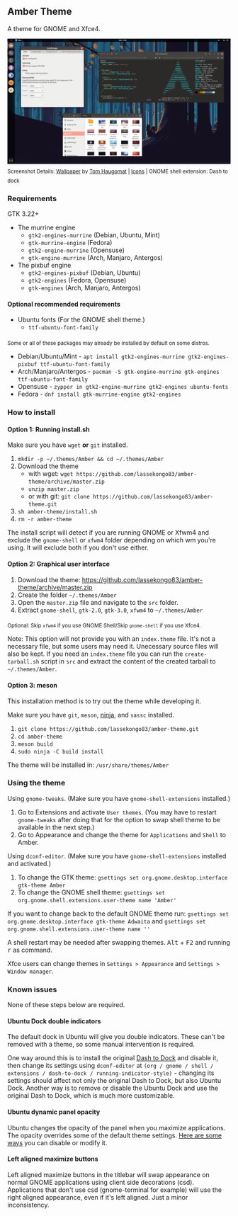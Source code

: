 ## Amber Theme

A theme for GNOME and Xfce4.

![Amber theme](images/amber2.png?raw=true)
<sub>Screenshot Details: [Wallpaper](https://i.imgur.com/U8r1J84.png) by [Tom Haugomat](https://www.handsomefrank.com/illustrators/tom-haugomat) | [Icons](https://github.com/numixproject/numix-icon-theme-circle) | GNOME shell extension: Dash to dock</sub>

### Requirements

GTK 3.22+

* The murrine engine
  * `gtk2-engines-murrine` (Debian, Ubuntu, Mint)
  * `gtk-murrine-engine` (Fedora)
  * `gtk2-engine-murrine` (Opensuse)
  * `gtk-engine-murrine` (Arch, Manjaro, Antergos)
* The pixbuf engine
  * `gtk2-engines-pixbuf` (Debian, Ubuntu)
  * `gtk2-engines` (Fedora, Opensuse)
  * `gtk-engines` (Arch, Manjaro, Antergos)

#### Optional recommended requirements

* Ubuntu fonts (For the GNOME shell theme.)
  * `ttf-ubuntu-font-family`

<sub>Some or all of these packages may already be installed by default on some distros.</sub>

* Debian/Ubuntu/Mint - `apt install gtk2-engines-murrine gtk2-engines-pixbuf ttf-ubuntu-font-family`
* Arch/Manjaro/Antergos - `pacman -S gtk-engine-murrine gtk-engines ttf-ubuntu-font-family`
* Opensuse - `zypper in gtk2-engine-murrine gtk2-engines ubuntu-fonts`
* Fedora - `dnf install gtk-murrine-engine gtk2-engines`

### How to install

#### Option 1: Running install.sh

Make sure you have `wget` **or** `git` installed.

1. `mkdir -p ~/.themes/Amber && cd ~/.themes/Amber`
2. Download the theme
    * with wget: `wget https://github.com/lassekongo83/amber-theme/archive/master.zip`
    * `unzip master.zip`
    * or with git: `git clone https://github.com/lassekongo83/amber-theme.git`
3. `sh amber-theme/install.sh`
4. `rm -r amber-theme`

The install script will detect if you are running GNOME or Xfwm4 and exclude the `gnome-shell` or `xfwm4` folder depending on which wm you're using. It will exclude both if you don't use either.

#### Option 2: Graphical user interface

1. Download the theme: https://github.com/lassekongo83/amber-theme/archive/master.zip
2. Create the folder `~/.themes/Amber`
3. Open the `master.zip` file and navigate to the `src` folder.
4. Extract `gnome-shell`, `gtk-2.0`, `gtk-3.0`, `xfwm4` to `~/.themes/Amber`

<sub>Optional: Skip `xfwm4` if you use GNOME Shell/Skip `gnome-shell` if you use Xfce4.</sub>

Note: This option will not provide you with an `index.theme` file. It's not a necessary file, but some users may need it. Unecessary source files will also be kept. If you need an `index.theme` file you can run the `create-tarball.sh` script in `src` and extract the content of the created tarball to `~/.themes/Amber`.

#### Option 3: meson

This installation method is to try out the theme while developing it.

Make sure you have `git`, `meson`, [ninja](https://github.com/ninja-build/ninja/wiki/Pre-built-Ninja-packages), and `sassc` installed.

1. `git clone https://github.com/lassekongo83/amber-theme.git`
2. `cd amber-theme`
3. `meson build`
4. `sudo ninja -C build install`

The theme will be installed in: `/usr/share/themes/Amber`

### Using the theme

Using `gnome-tweaks`. (Make sure you have `gnome-shell-extensions` installed.)

1. Go to Extensions and activate `User themes`. (You may have to restart `gnome-tweaks` after doing that for the option to swap shell theme to be available in the next step.)
2. Go to Appearance and change the theme for `Applications` and `Shell` to Amber.

Using `dconf-editor`. (Make sure you have `gnome-shell-extensions` installed and activated.)

1. To change the GTK theme: `gsettings set org.gnome.desktop.interface gtk-theme Amber`
2. To change the GNOME shell theme: `gsettings set org.gnome.shell.extensions.user-theme name 'Amber'` 

If you want to change back to the default GNOME theme run: `gsettings set org.gnome.desktop.interface gtk-theme Adwaita` and `gsettings set org.gnome.shell.extensions.user-theme name ''`

A shell restart may be needed after swapping themes. <kbd>Alt</kbd> + <kbd>F2</kbd> and running <kbd>r</kbd> as command.

Xfce users can change themes in `Settings > Appearance` and `Settings > Window manager`.

### Known issues

None of these steps below are required.

#### Ubuntu Dock double indicators

The default dock in Ubuntu will give you double indicators. These can't be removed with a theme, so some manual intervention is required.

One way around this is to install the original [Dash to Dock](https://extensions.gnome.org/extension/307/dash-to-dock/) and disable it, then change its settings using `dconf-editor` at `(org / gnome / shell / extensions / dash-to-dock / running-indicator-style)` - changing its settings should affect not only the original Dash to Dock, but also Ubuntu Dock. Another way is to remove or disable the Ubuntu Dock and use the original Dash to Dock, which is much more customizable.

#### Ubuntu dynamic panel opacity

Ubuntu changes the opacity of the panel when you maximize applications. The opacity overrides some of the default theme settings. [Here are some ways](https://askubuntu.com/questions/1012328/how-to-disable-the-dynamic-transparency-effect-of-the-dock-while-maximizing-a-wi/1012331#1012331) you can disable or modify it.

#### Left aligned maximize buttons

Left aligned maximize buttons in the titlebar will swap appearance on normal GNOME applications using client side decorations (csd). Applications that don't use csd (gnome-terminal for example) will use the right aligned appearance, even if it's left aligned. Just a minor inconsistency.
